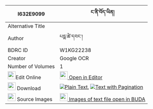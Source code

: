 |I632E9099|ང་ནི་བོད་ཡིན། 
| --- | --- 
|Alternative Title |
|Author| པདྨ་ཚེ་དབང་།
|BDRC ID | W1KG22238
|Creator | Google OCR
|Number of Volumes| 1
|<img width="25" src="https://img.icons8.com/color/25/000000/edit-property.png">Edit Online| [<img width="25" src="https://avatars.githubusercontent.com/u/45091458?s=200&v=4"> Open in Editor](http://editor.openpecha.org/I632E9099)
|<img width="25" src="https://img.icons8.com/fluent/48/000000/download-2.png"/>  Download | [![](https://img.icons8.com/color/20/000000/txt.png)Plain Text](https://github.com/Openpecha/I632E9099/releases/download/v1/nga_ni_bo_yin_plain_I632E9099.zip), [![](https://img.icons8.com/color/20/000000/txt.png)Text with Pagination](https://github.com/Openpecha/I632E9099/releases/download/v1/nga_ni_bo_yin_pages_I632E9099.zip)
|<img width="25" src="https://img.icons8.com/plasticine/100/000000/pictures-folder.png"/>  Source Images | [<img width="25" src="https://library.bdrc.io/icons/BUDA-small.svg"> Images of text file open in BUDA](https://library.bdrc.io/show/bdr:W1KG22238)